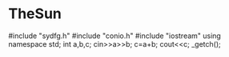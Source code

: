 # TheSun
#include "sydfg.h"
#include "conio.h"
#include "iostream"
using namespace std;
int a,b,c;
cin>>a>>b;
c=a+b;
cout<<c;
_getch();
